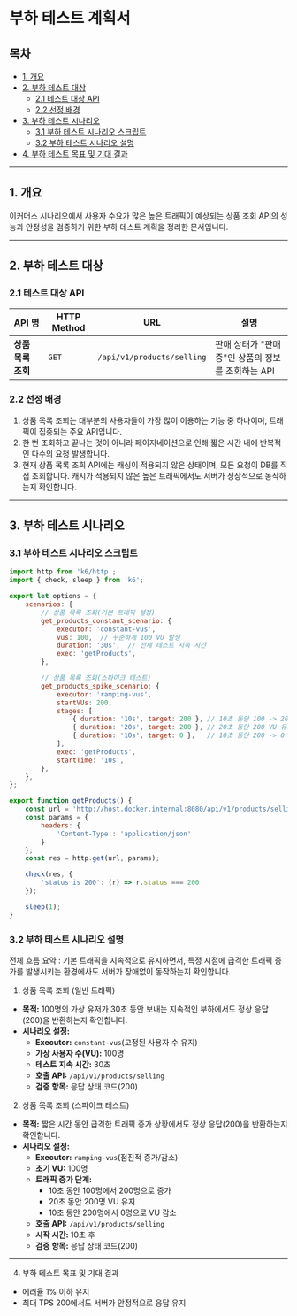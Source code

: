 # 부하 테스트 계획서

## 목차
- [1. 개요](#1-개요)
- [2. 부하 테스트 대상](#2-부하-테스트-대상)
    - [2.1 테스트 대상 API](#21-테스트-대상-api)
    - [2.2 선정 배경](#22-선정-배경)
- [3. 부하 테스트 시나리오](#3-부하-테스트-시나리오)
    - [3.1 부하 테스트 시나리오 스크립트](#31-부하-테스트-시나리오-스크립트)
    - [3.2 부하 테스트 시나리오 설명](#32-부하-테스트-시나리오-설명)
- [4. 부하 테스트 목표 및 기대 결과](#4-부하-테스트-목표-및-기대-결과)

---

## 1. 개요
이커머스 시나리오에서 사용자 수요가 많은 높은 트래픽이 예상되는 상품 조회 API의 성능과 안정성을 검증하기 위한 부하 테스트 계획을 정리한 문서입니다.

---

## 2. 부하 테스트 대상
### 2.1 테스트 대상 API

| **API 명**    | **HTTP Method** | **URL**                    | **설명**                         |
| ------------ | --------------- | -------------------------- |--------------------------------|
| **상품 목록 조회** | `GET`           | `/api/v1/products/selling` | 판매 상태가 "판매중"인 상품의 정보를 조회하는 API |

### 2.2 선정 배경
1. 상품 목록 조회는 대부분의 사용자들이 가장 많이 이용하는 기능 중 하나이며, 트래픽이 집중되는 주요 API입니다.
2. 한 번 조회하고 끝나는 것이 아니라 페이지네이션으로 인해 짧은 시간 내에 반복적인 다수의 요청 발생합니다.
3. 현재 상품 목록 조회 API에는 캐싱이 적용되지 않은 상태이며, 모든 요청이 DB를 직접 조회합니다. 캐시가 적용되지 않은 높은 트래픽에서도 서버가 정상적으로 동작하는지 확인합니다. 

---

## 3. 부하 테스트 시나리오

### 3.1 부하 테스트 시나리오 스크립트
```javascript
import http from 'k6/http';
import { check, sleep } from 'k6';

export let options = {
    scenarios: {
        // 상품 목록 조회(기본 트래픽 설정)
        get_products_constant_scenario: {
            executor: 'constant-vus',
            vus: 100,  // 꾸준하게 100 VU 발생
            duration: '30s',  // 전체 테스트 지속 시간
            exec: 'getProducts',
        },

        // 상품 목록 조회(스파이크 테스트)
        get_products_spike_scenario: {
            executor: 'ramping-vus',
            startVUs: 200,
            stages: [
                { duration: '10s', target: 200 }, // 10초 동안 100 -> 200 VU 증가
                { duration: '20s', target: 200 }, // 20초 동안 200 VU 유지
                { duration: '10s', target: 0 },   // 10초 동안 200 -> 0 VU 감소
            ],
            exec: 'getProducts',
            startTime: '10s',
        },
    },
};

export function getProducts() {
    const url = 'http://host.docker.internal:8080/api/v1/products/selling';
    const params = {
        headers: {
            'Content-Type': 'application/json'
        }
    };
    const res = http.get(url, params);

    check(res, {
        'status is 200': (r) => r.status === 200
    });

    sleep(1);
}
```

### 3.2 부하 테스트 시나리오 설명
전체 흐름 요약 : 기본 트래픽을 지속적으로 유지하면서, 특정 시점에 급격한 트래픽 증가를 발생시키는 환경에사도 서버가 장애없이 동작하는지 확인합니다. 

1. 상품 목록 조회 (일반 트래픽)
- **목적:** 100명의 가상 유저가 30초 동안 보내는 지속적인 부하에서도 정상 응답(200)을 반환하는지 확인합니다.
- **시나리오 설정:**
   - **Executor:** `constant-vus`(고정된 사용자 수 유지)
   - **가상 사용자 수(VU):** 100명
   - **테스트 지속 시간:** 30초
   - **호출 API:** `/api/v1/products/selling`
   - **검증 항목:** 응답 상태 코드(200)

2. 상품 목록 조회 (스파이크 테스트)
- **목적:** 짧은 시간 동안 급격한 트래픽 증가 상황에서도 정상 응답(200)을 반환하는지 확인합니다.
- **시나리오 설정:**
   - **Executor:** `ramping-vus`(점진적 증가/감소)
   - **초기 VU:** 100명
   - **트래픽 증가 단계:**
      - 10초 동안 100명에서 200명으로 증가
      - 20초 동안 200명 VU 유지
      - 10초 동안 200명에서 0명으로 VU 감소
   - **호출 API:** `/api/v1/products/selling`
   - **시작 시간:** 10초 후
   - **검증 항목:** 응답 상태 코드(200)
---

4. 부하 테스트 목표 및 기대 결과
* 에러율 1% 이하 유지
* 최대 TPS 200에서도 서버가 안정적으로 응답 유지

